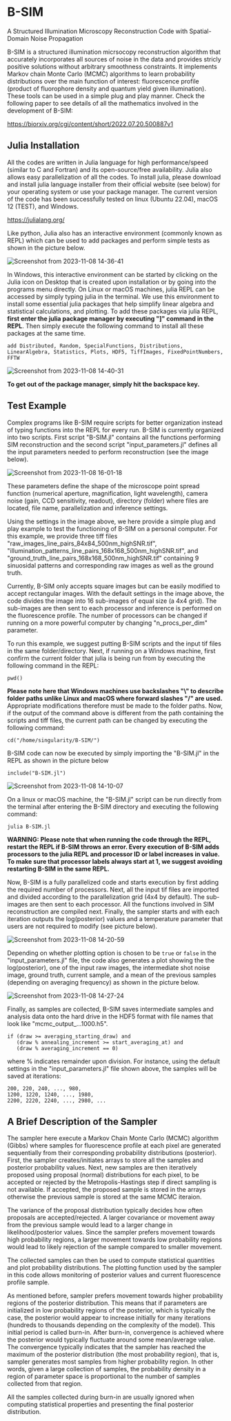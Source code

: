 # B-SIM
A Structured Illumination Microscopy Reconstruction Code with Spatial-Domain Noise Propagation


B-SIM is a structured illumination micrsocopy reconstruction algorithm that accurately incorporates all sources of noise in the data and provides stricly positive solutions without arbitrary smoothness constraints. It implements Markov chain Monte Carlo (MCMC) algorithms to learn probability distributions over the main function of interest: fluorescence profile (product of fluorophore density and quantum yield given illumination). These tools can be used in a simple plug and play manner. Check the following paper to see details of all the mathematics involved in the development of B-SIM:

https://biorxiv.org/cgi/content/short/2022.07.20.500887v1

## Julia Installation

All the codes are written in Julia language for high performance/speed (similar to C and Fortran) and its open-source/free availability. Julia also allows easy parallelization of all the codes. To install julia, please download and install julia language installer from their official website (see below) for your operating system or use your package manager. The current version of the code has been successfully tested on linux (Ubuntu 22.04), macOS 12 (TEST), and Windows.

https://julialang.org/

Like python, Julia also has an interactive environment (commonly known as REPL) which can be used to add packages and perform simple tests as shown in the picture below.


![Screenshot from 2023-11-08 14-36-41](https://github.com/ayushsaurabh/B-SIM/assets/87823118/05bdffb9-6857-4209-9d8d-97cedd3a3578)


In Windows, this interactive environment can be started by clicking on the Julia icon on Desktop that is created upon installation or by going into the programs menu directly. On Linux or macOS machines, julia REPL can be accessed by simply typing julia in the terminal. We use this environment to install some essential julia packages that help simplify linear algebra and statistical calculations, and plotting. To add these packages via julia REPL, **first enter the julia package manager by executing "]" command in the REPL**. Then simply execute the following command to install all these packages at the same time. 

```add Distributed, Random, SpecialFunctions, Distributions, LinearAlgebra, Statistics, Plots, HDF5, TiffImages, FixedPointNumbers, FFTW```


![Screenshot from 2023-11-08 14-40-31](https://github.com/ayushsaurabh/B-SIM/assets/87823118/27ffde07-7eb8-40a5-871b-cc4ea0e34859)

**To get out of the package manager, simply hit the backspace key.**

## Test Example

Complex programs like B-SIM require scripts for better organization instead of typing functions into the REPL for every run. B-SIM is currently organized into two scripts. First script "B-SIM.jl" contains all the functions performing SIM reconstruction and the second script "input_parameters.jl" defines all the input parameters needed to perform reconstruction (see the image below).

![Screenshot from 2023-11-08 16-01-18](https://github.com/ayushsaurabh/B-SIM/assets/87823118/dcc7a017-3a08-4a68-bc3d-a5797e3b332d)



These parameters define the shape of the microscope point spread function (numerical aperture, magnification, light wavelength), camera noise (gain, CCD sensitivity, readout), directory (folder) where files are located, file name, parallelization and inference settings. 

Using the settings in the image above, we here provide a simple plug and play example to test the functioning of B-SIM on a personal computer. For this example, we provide three tiff files "raw_images_line_pairs_84x84_500nm_highSNR.tif", "illumination_patterns_line_pairs_168x168_500nm_highSNR.tif", and "ground_truth_line_pairs_168x168_500nm_highSNR.tif" containing 9 sinuosidal patterns and corresponding raw images as well as the ground truth. 

Currently, B-SIM only accepts square images but can be easily modified to accept rectangular images. With the default settings in the image above, the code divides the image into 16 sub-images of equal size (a 4x4 grid). The sub-images are then sent to each processor and inference is performed on the fluorescence profile. The number of processors can be changed if running on a more powerful computer by changing "n_procs_per_dim" parameter.

To run this example, we suggest putting B-SIM scripts and the input tif files in the same folder/directory. Next, if running on a Windows machine, first confirm the current folder that julia is being run from by executing the following command in the REPL:

```pwd()```

**Please note here that Windows machines use backslashes "\\" to describe folder paths unlike Linux and macOS where forward slashes "/" are used.** Appropriate modifications therefore must be made to the folder paths. Now, if the output of the command above is different from the path containing the scripts and tiff files, the current path can be changed by executing the following command:

```cd("/home/singularity/B-SIM/")```

B-SIM code can now be executed by simply importing the "B-SIM.jl" in the REPL as shown in the picture below

```include("B-SIM.jl")```


![Screenshot from 2023-11-08 14-10-07](https://github.com/ayushsaurabh/B-SIM/assets/87823118/cf5bf788-ab49-48f6-b2e2-586382eb1c0f)


On a linux or macOS machine, the "B-SIM.jl" script can be run directly from the terminal after entering the B-SIM directory and executing the following command:

```julia B-SIM.jl```

**WARNING: Please note that when running the code through the REPL, restart the REPL if B-SIM throws an error. Every execution of B-SIM adds processors to the julia REPL and processor ID or label increases in value. To make sure that processor labels always start at 1, we suggest avoiding restarting B-SIM in the same REPL.**

Now, B-SIM is a fully parallelized code and starts execution by first adding the required number of processors. Next, all the input tif files are imported and divided according to the parallelization grid (4x4 by default). The sub-images are then sent to each processor. All the functions involved in SIM reconstruction are compiled next. Finally, the sampler starts and with each iteration outputs the log(posterior) values and a temperature parameter that users are not required to modify (see picture below).


![Screenshot from 2023-11-08 14-20-59](https://github.com/ayushsaurabh/B-SIM/assets/87823118/28210b7f-3fdb-40b7-9929-5cc7f2ca9925)


Depending on whether plotting option is chosen to be ```true``` or ```false``` in the "input_parameters.jl" file, the code also generates a plot showing the the log(posterior), one of the input raw images, the intermediate shot noise image, ground truth, current sample, and a mean of the previous samples (depending on averaging frequency) as shown in the picture below.


![Screenshot from 2023-11-08 14-27-24](https://github.com/ayushsaurabh/B-SIM/assets/87823118/8ecfc77e-ac1f-4be9-b8ef-5d4b7da5ce0f)


Finally, as samples are collected, B-SIM saves intermediate samples and analysis data onto the hard drive in the HDF5 format with file names that look like "mcmc_output_...1000.h5". <!--- **Ayush: Make the next sentences more readable** The save frequency can be modified by changing a few inference parameters in the "input_parameters.jl" file: "averaging_starting_draw" which is set based on when the sampler converges for the **first time**; "start_averaging_at" indicates the first sample to be used for calculating mean in each annealing cycle; "averaging_increment" sets the frequency at which samples used for calculating averages are collected. Annealing is a technique that is used here to uncorrelate the chain of samples by smoothing and widening the posterior at intermediate iterations, allowing the sampler to easily move far away from the current sample. Based on these parameters, the samples are saved whenever the following conditions are satisfied: --->

```
if (draw >= averaging_starting_draw) and
   (draw % annealing_increment >= start_averaging_at) and
   (draw % averaging_increment == 0)
```
where % indicates remainder upon division. For instance, using the default settings in the "input_parameters.jl" file shown above, the samples will be saved at iterations:

``` 
200, 220, 240, ..., 980,
1200, 1220, 1240, ..., 1980,
2200, 2220, 2240, ..., 2980, ...
```




## A Brief Description of the Sampler

The sampler here execute a Markov Chain Monte Carlo (MCMC) algorithm (Gibbs) where samples for fluorescence profile at each pixel are generated sequentially from their corresponding probability distributions (posterior). First, the sampler creates/initiates arrays to store all the samples and posterior probability values. Next, new samples are then iteratively proposed using proposal (normal) distributions for each pixel, to be accepted or rejected by the Metropolis-Hastings step if direct sampling is not available. If accepted, the proposed sample is stored in the arrays otherwise the previous sample is stored at the same MCMC iteraion. 

The variance of the proposal distribution typically decides how often proposals are accepted/rejected. A larger covariance or movement away from the previous sample would lead to a larger change in likelihood/posterior values. Since the sampler prefers movement towards high probability regions, a larger movement towards low probability regions would lead to likely rejection of the sample compared to smaller movement.

The collected samples can then be used to compute statistical quantities and plot probability distributions. The plotting function used by the sampler in this code allows monitoring of posterior values and current fluorescence profile sample.

As mentioned before, sampler prefers movement towards higher probability regions of the posterior distribution. This means that if parameters are initialized in low probability regions of the posterior, which is typically the case, the posterior would appear to increase initially for many iterations (hundreds to thousands depending on the complexity of the model). This initial period is called burn-in. After burn-in, convergence is achieved where the posterior would typically fluctuate around some mean/average value. The convergence typically indicates that the sampler has reached the maximum of the posterior distribution (the most probability region), that is, sampler generates most samples from higher probability region. In other words, given a large collection of samples, the probability density in a region of parameter space is proportional to the number of samples collected from that region. 
 
All the samples collected during burn-in are usually ignored when computing statistical properties and presenting the final posterior distribution. 

